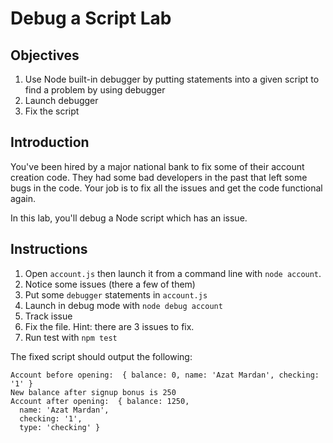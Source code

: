 # Debug a Script Lab

## Objectives

1. Use Node built-in debugger by putting statements into a given script to find a problem by using debugger
1. Launch debugger
2. Fix the script

## Introduction

You've been hired by a major national bank to fix some of their account creation code. They had some bad developers in the past that left some bugs in the code. Your job is to fix all the issues and get the code functional again.

In this lab, you'll debug a Node script which has an issue.

## Instructions

1. Open `account.js` then launch it from a command line with `node account`.
2. Notice some issues (there a few of them)
3. Put some `debugger` statements in `account.js`
4. Launch in debug mode with `node debug account`
5. Track issue
6. Fix the file. Hint: there are 3 issues to fix. 
7. Run test with `npm test`


The fixed script should output the following:

```
Account before opening:  { balance: 0, name: 'Azat Mardan', checking: '1' }
New balance after signup bonus is 250
Account after opening:  { balance: 1250,
  name: 'Azat Mardan',
  checking: '1',
  type: 'checking' }
```